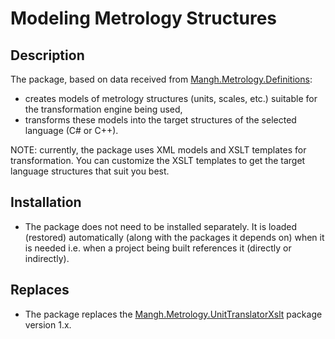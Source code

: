 ﻿# Modeling Metrology Structures

## Description

The package, based on data received from [Mangh.Metrology.Definitions](https://www.nuget.org/packages/Mangh.Metrology.Definitions):
- creates models of metrology structures (units, scales, etc.) suitable for the transformation engine being used,
- transforms these models into the target structures of the selected language (C# or C++).

NOTE: currently, the package uses XML models and XSLT templates for transformation.
You can customize the XSLT templates to get the target language structures that suit you best.

## Installation

- The package does not need to be installed separately.
It is loaded (restored) automatically (along with the packages it depends on) when it is needed
i.e. when a project being built references it (directly or indirectly).

## Replaces

* The package replaces the
[Mangh.Metrology.UnitTranslatorXslt](https://www.nuget.org/packages/Mangh.Metrology.UnitTranslatorXslt)
package version 1.x.

